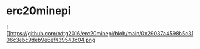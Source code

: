 # erc20minepi
![]https://github.com/xdtg2016/erc20minepi/blob/main/0x29037a4598b5c3106c3ebc9deb9e6ef439543c04.png
